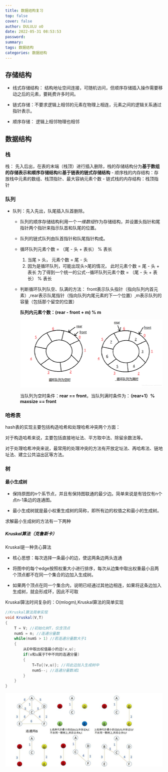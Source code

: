 ```yaml
---
title: 数据结构复习
top: false
cover: false
author: DULULU oO
date: 2022-05-31 08:53:53
password:
summary:
tags: 数据结构
categories: 数据结构
---
```


## 存储结构

- 线式存储结构： 结构地址空间连接，可随机访问，但顺序存储插入操作需要移动之后的元素，要耗费许多时间。

- 链式存储：不要求逻辑上相邻的元素在物理上相连，元素之间的逻辑关系通过指针表示。

- 顺序存储： 逻辑上相邻物理也相邻

## 数据结构

### 栈

栈： 先入后出，在表的末端（栈顶）进行插入删除，栈的存储结构分为**基于数组的存储表示和顺序存储结构**和**基于链表的链式存储结构**
    - 顺序栈的内存结构：存放栈中元素的数组、栈顶指针、最大容纳元素个数
    - 链式栈的内存结构：栈顶指针  

### 队列

- 队列：先入先出，队尾插入队首删除。
    - 队列的顺序存储结构利用一个*一维数组*作为存储结构，并设置头指针和尾指针两个指针来指示队首和队尾的位置。
    - 队列的链式队列由队首指针和队尾指针构成。

    - 循环队列元素个数 = （尾 - 头 + 表长） % 表长
        1. 当尾 > 头， 元素个数 = 尾 - 头
        2. 因为是循环队列，可能出现头>尾的情况， 此时元素个数 = 尾 - 头 + 表长
        为了得到一个统一的公式--循环队列元素个数 = （尾 - 头 + 表长） % 表长

    - 判断循环队列队空、队满的方法：
        front表示队头指针（指向队列内首元素）,rear表示队尾指针（指向队列内尾元素的下一个位置）,m表示队列的容量（包括那个留空的位置）

        **队列内元素个数：(rear - front + m) % m**

        ![](/img/posts/DataStructure/cycle_queue3.jpg)

        当队列为空时条件：**rear == front**，当队列满时条件为：**（rear+1）% maxsize == front**

### 哈希表

hash表的实现主要包括构造哈希和处理哈希冲突两个方面：

对于构造哈希来说，主要包括直接地址法、平方取中法、除留余数法等。

对于处理哈希冲突来说，最常用的处理冲突的方法有开放定址法、再哈希法、链地址法、建立公共溢出区等方法。

### 树

#### 最小生成树 

- 保持原图的n个系节点，并且有保持图联通的最少边。简单来说是有钱仅有n个点n-1条边的连通图。

- 最小生成树就是最小权重生成树的简称，即所有边的权值之和最小的生成树。

求解最小生成树的方法有一下两种

##### Kruskal算法（克鲁斯卡）

Kruskal是一种贪心算法

- 核心思想：每次选择一条最小的边，使这两条边两头连通 

- 将图中的每个edge按照权重大小进行排序，每次从边集中取出权重最小且两个顶点都不在同一个集合的边加入生成树。

- 如果两个顶点在同一个集合内，说明已经通过其他边相连，如果将这条边加入生成树，就会形成环，因此不可取

Kruskal算法时间复杂的：O(mlogm),Kruskal算法的简单实现

```Java
//Kruskal算法简单实现
void Kruskal(V,T)
{
    T = V; //初始化树T，仅含顶点
    numS = n; //连通分量数
    while(numS > 1) //若连通分量数大于1
    {
        从E中取出权值最小的边(v,u);
        if(v和u属于T中不同的连通分量)
        {
            T=T∪{(v,u)}; //将此边加入生成树中
            numS--; //连通分量数减1
        }
    }
}

```
![](/img/posts/DataStructure/kruskal0.jpg)

